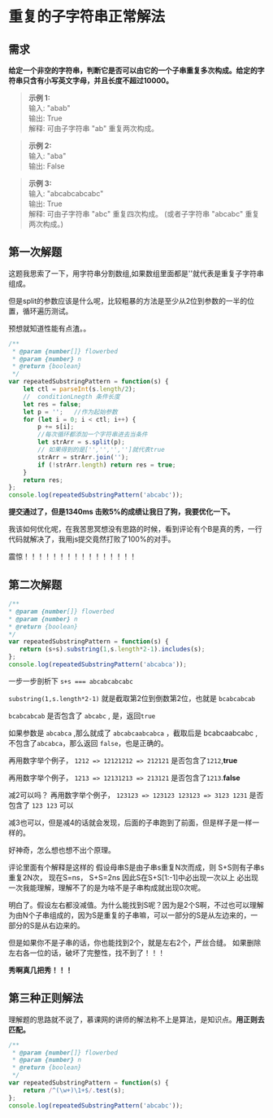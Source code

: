 # 重复的子字符串正常解法

## 需求

**给定一个非空的字符串，判断它是否可以由它的一个子串重复多次构成。给定的字符串只含有小写英文字母，并且长度不超过10000。**
>**示例 1:**  
输入: "abab"  
输出: True  
解释: 可由子字符串 "ab" 重复两次构成。

>**示例 2:**  
输入: "aba"  
输出: False

>**示例 3:**  
输入: "abcabcabcabc"  
输出: True  
解释: 可由子字符串 "abc" 重复四次构成。 (或者子字符串 "abcabc" 重复两次构成。)

## 第一次解题

这题我思索了一下，用字符串分割数组,如果数组里面都是''就代表是重复子字符串组成。

但是split的参数应该是什么呢，比较粗暴的方法是至少从2位到参数的一半的位置，循环遍历测试。

预想就知道性能有点渣。。 

```js
/**
 * @param {number[]} flowerbed
 * @param {number} n
 * @return {boolean}
 */
var repeatedSubstringPattern = function(s) {
    let ctl = parseInt(s.length/2); 
    //  conditionLnegth 条件长度
    let res = false;
    let p = '';   //作为起始参数
    for (let i = 0; i < ctl; i++) {
        p += s[i];                  
        //每次循环都添加一个字符串进去当条件
        let strArr = s.split(p);    
        // 如果得到的是['','','','']就代表true
        strArr = strArr.join('');
        if (!strArr.length) return res = true;
    }
    return res;
};
console.log(repeatedSubstringPattern('abcabc'));
```
**提交通过了，但是1340ms 击败5%的成绩让我日了狗，我要优化一下。**

 我该如何优化呢，在我苦思冥想没有思路的时候，看到评论有个B是真的秀，一行代码就解决了，我用js提交竟然打败了100%的对手。

 震惊！！！！！！！！！！！！！！！！

 ## 第二次解题
 ```js
 /**
 * @param {number[]} flowerbed
 * @param {number} n
 * @return {boolean}
 */
var repeatedSubstringPattern = function(s) {
    return (s+s).substring(1,s.length*2-1).includes(s);
};
console.log(repeatedSubstringPattern('abcabca'));
 ```
一步一步剖析下 `s+s === abcabcabcabc`

`substring(1,s.length*2-1)` 就是截取第2位到倒数第2位，也就是 `bcabcabcab`

`bcabcabcab` 是否包含了 `abcabc` , 是，返回`true`

如果参数是 `abcabca` ,那么就成了 `abcabcaabcabca` ，截取后是 bcabcaabcabc ,不包含了`abcabca`，那么返回 `false`，也是正确的。

再用数字举个例子， `1212 => 12121212 => 212121` 是否包含了`1212`,**true**

再用数字举个例子， `1213 => 12131213 => 213121` 是否包含了`1213`.**false**

减2可以吗？ 再用数字举个例子， `123123 => 123123 123123 => 3123 1231` 是否包含了 `123 123` 可以

减3也可以，但是减4的话就会发现，后面的子串跑到了前面，但是样子是一样一样的。

好神奇，怎么想也想不出个原理。

评论里面有个解释是这样的  假设母串S是由子串s重复N次而成，则 S+S则有子串s重复2N次， 现在S=ns， S+S=2ns 因此S在S+S[1:-1]中必出现一次以上
必出现一次我能理解，理解不了的是为啥不是子串构成就出现0次呢。

明白了。假设左右都没减值。为什么能找到S呢？因为是2个S啊，不过也可以理解为由N个子串组成的，因为S是重复的子串嘛，可以一部分的S是从左边来的，一部分的S是从右边来的。

但是如果你不是子串的话，你也能找到2个，就是左右2个，严丝合缝。 如果删除左右各一位的话，破坏了完整性，找不到了！！！

**秀啊真几把秀！！！**

## 第三种正则解法
理解题的思路就不说了，慕课网的讲师的解法称不上是算法，是知识点。**用正则去匹配。**
```js
/**
 * @param {number[]} flowerbed
 * @param {number} n
 * @return {boolean}
 */
var repeatedSubstringPattern = function(s) {
    return /^(\w+)\1+$/.test(s);
};
console.log(repeatedSubstringPattern('abcabc'));
```